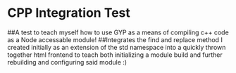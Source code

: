 # CPP Integration Test
##A test to teach myself how to use GYP as a means of compiling c++ code as a Node accessable module!
##Integrates the find and replace method I created initially as an extension of the std namespace into a quickly thrown together html frontend to teach both initializing a module build and further rebuilding and configuring said module :)
